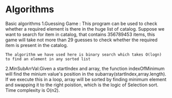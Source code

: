 # Algorithms
Basic algorithms 
1.Guessing Game :
    This program can be used to check whether a required element is there in the huge list of catalog. Suppose we want to search for item     in catalog, that contains 356789453 items, this game will take not more than 29 guesses to check whether the required item is present     in the catalog.

    The algorithm we have used here is binary search which takes O(logn) to find an element in any sorted list
2.MinSubArrVal:Given a startIndex and array, the function indexOfMinimum will find the minium value's position in the subarray(startIndex,array.length).
If we execute this in a loop, array will be sorted by finding minimum element and swapping it to the right poistion, which is the logic of Selection sort. Time complexity is O(n2).
